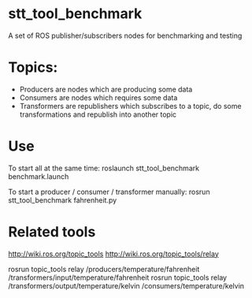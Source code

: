 # stt_tool_benchmark

A set of ROS publisher/subscribers nodes for benchmarking and testing

# Topics:

- Producers are nodes which are producing some data
- Consumers are nodes which requires some data
- Transformers are republishers which subscribes to a topic, do some transformations and republish into another topic

# Use

To start all at the same time:
roslaunch stt_tool_benchmark benchmark.launch

To start a producer / consumer / transformer manually:
rosrun stt_tool_benchmark fahrenheit.py

# Related tools

http://wiki.ros.org/topic_tools
http://wiki.ros.org/topic_tools/relay

rosrun topic_tools relay /producers/temperature/fahrenheit /transformers/input/temperature/fahrenheit
rosrun topic_tools relay /transformers/output/temperature/kelvin /consumers/temperature/kelvin